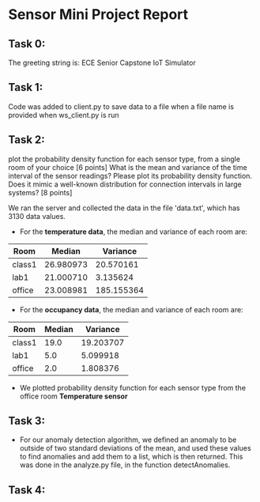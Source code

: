 # Sensor Mini Project Report
## Task 0: 
The greeting string is: ECE Senior Capstone IoT Simulator
## Task 1: 
Code was added to client.py to save data to a file when a file name is provided when ws_client.py is run
## Task 2: 

plot the probability density function for each sensor type, from a single room of your choice [6 points]
What is the mean and variance of the time interval of the sensor readings? Please plot its probability density function. Does it mimic a well-known distribution for connection intervals in large systems? [8 points]

We ran the server and collected the data in the file 'data.txt', which has 3130 data values.
* For the **temperature data**, the median and variance of each room are: 

 Room | Median | Variance 
 ----------- | ----------- | ----------- 
 class1 | 26.980973 | 20.570161 
 lab1 | 21.000710 | 3.135624 
 office | 23.008981 | 185.155364 
* For the **occupancy data**, the median and variance of each room are:

 Room | Median | Variance 
 ----------- | ----------- | ----------- 
 class1 | 19.0 | 19.203707 
 lab1 | 5.0 | 5.099918 
 office | 2.0 | 1.808376 
 
* We plotted probability density function for each sensor type from the office room
**Temperature sensor**

## Task 3:
* For our anomaly detection algorithm, we defined an anomaly to be outside of two standard deviations of the mean, and used these values to find anomalies and add them to a list, which is then returned. This was done in the analyze.py file, in the function detectAnomalies.
## Task 4:
